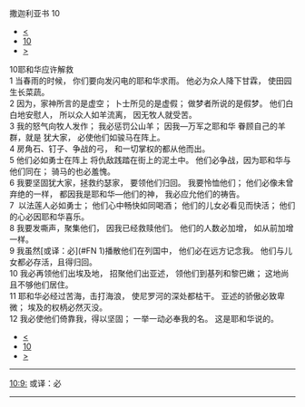 ﻿





 撒迦利亚书 10




* [<](bible/ZEC09.md)
* [10](bible/ZEC.md)
* [>](bible/ZEC11.md)



 
10耶和华应许解救  
1 当春雨的时候， 你们要向发闪电的耶和华求雨。 他必为众人降下甘霖， 使田园生长菜蔬。  
2 因为，家神所言的是虚空； 卜士所见的是虚假； 做梦者所说的是假梦。 他们白白地安慰人， 所以众人如羊流离， 因无牧人就受苦。     
3 我的怒气向牧人发作； 我必惩罚公山羊； 因我—万军之耶和华 眷顾自己的羊群，就是 犹大家， 必使他们如骏马在阵上。  
4 房角石、钉子、争战的弓， 和一切掌权的都从他而出。  
5 他们必如勇士在阵上 将仇敌践踏在街上的泥土中。 他们必争战，因为耶和华与他们同在； 骑马的也必羞愧。     
6 我要坚固犹大家，拯救约瑟家， 要领他们归回。 我要怜恤他们； 他们必像未曾弃绝的一样， 都因我是耶和华—他们的神， 我必应允他们的祷告。  
7  以法莲人必如勇士； 他们心中畅快如同喝酒； 他们的儿女必看见而快活； 他们的心必因耶和华喜乐。     
8 我要发嘶声，聚集他们， 因我已经救赎他们。 他们的人数必加增， 如从前加增一样。  
9 我虽然[或译：必](#FN
1)播散他们在列国中， 他们必在远方记念我。 他们与儿女都必存活，且得归回。  
10 我必再领他们出埃及地， 招聚他们出亚述， 领他们到基列和黎巴嫩； 这地尚且不够他们居住。  
11 耶和华必经过苦海，击打海浪， 使尼罗河的深处都枯干。 亚述的骄傲必致卑微； 埃及的权柄必然灭没。  
12 我必使他们倚靠我，得以坚固； 一举一动必奉我的名。 这是耶和华说的。 
* [<](bible/ZEC09.md)
* [10](bible/ZEC.md)
* [>](bible/ZEC11.md)





---


[10:9:](#V9)
或译：必




---









